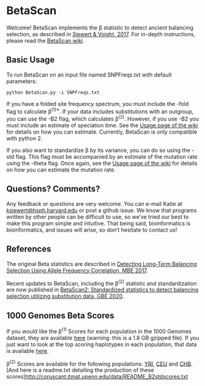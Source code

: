 # BetaScan
Welcome! BetaScan implements the β statistic to detect ancient balancing selection, as described in [Siewert & Voight, 2017](https://academic.oup.com/mbe/article/doi/10.1093/molbev/msx209/3988103/Detecting-Long-term-Balancing-Selection-using). For in-depth instructions, please read the [BetaScan wiki](https://github.com/ksiewert/BetaScan/wiki).

## Basic Usage
To run BetaScan on an input file named SNPFreqs.txt with default parameters:
```
python BetaScan.py -i SNPFreqs.txt
```
If you have a folded site frequency spectrum, you must include the -fold flag to calculate β<sup>(1)\*</sup>. If your data includes substitutions with an outgroup, you can use the -B2 flag, which calculates β<sup>(2)</sup>. However, if you use -B2 you must include an estimate of speciation time. See the [Usage page of the wiki](https://github.com/ksiewert/BetaScan/wiki/Usage) for details on how you can estimate. Currently, BetaScan is only compatible with python 2.

If you also want to standardize β by its variance, you can do so using the -std flag. This flag must be accompanied by an estimate of the mutation rate using the -theta flag. Once again, see the [Usage page of the wiki](https://github.com/ksiewert/BetaScan/wiki/Usage) for details on how you can estimate the mutation rate.

## Questions? Comments?
Any feedback or questions are very welcome. You can e-mail Katie at ksiewert@hsph.harvard.edu or post a github issue. We know that programs written by other people can be difficult to use, so we’ve tried our best to make this program simple and intuitive. That being said, bioinformatics is bioinformatics, and issues will arise, so don’t hesitate to contact us!

## References
The original Beta statistics are described in [Detecting Long-Term Balancing Selection Using Allele Frequency Correlation, MBE 2017](https://academic.oup.com/mbe/article/doi/10.1093/molbev/msx209/3988103/Detecting-Long-term-Balancing-Selection-using).

Recent updates to BetaScan, including the β<sup>(2)</sup> statistic and standardization are now published in [BetaScan2: Standardized statistics to detect balancing selection utilizing substitution data, GBE 2020](https://academic.oup.com/gbe/advance-article/doi/10.1093/gbe/evaa013/5721358).

## 1000 Genomes Beta Scores
If you would like the β<sup>(1)</sup> Scores for each population in the 1000 Genomes dataset, they are available [here](http://coruscant.itmat.upenn.edu/data/SiewertEA_Full_BetaScores.tar.gz) (warning: this is a 1.8 GB gzipped file). If you just want to look at the top scoring haplotypes in each population, that data is available [here](http://coruscant.itmat.upenn.edu/data/SiewertEA_BetaScores.tar.gz).

β<sup>(2)</sup> Scores are available for the following populations: [YRI](http://coruscant.itmat.upenn.edu/data/YRIStdB2.tar.gz), [CEU](http://coruscant.itmat.upenn.edu/data/CEUStdB2.tar.gz) and [CHB](http://coruscant.itmat.upenn.edu/data/CHBStdB2.tar.gz). [And here is a readme.txt detailing the production of these scores]http://coruscant.itmat.upenn.edu/data/README_B2stdscores.txt
